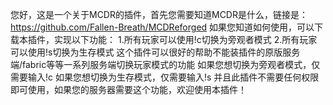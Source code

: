 您好，这是一个关于MCDR的插件，首先您需要知道MCDR是什么，链接是：https://github.com/Fallen-Breath/MCDReforged
如果您知道如何使用，可以下载本插件，实现以下功能：
1.所有玩家可以使用!c切换为旁观者模式
2.所有玩家可以使用!s切换为生存模式
这个插件可以很好的帮助不能装插件的原版服务端/fabric等等一系列服务端切换玩家模式的功能
如果您想切换为旁观者模式，仅需要输入!c
如果您想切换为生存模式，仅需要输入!s
并且此插件不需要任何权限即可使用，如果您的服务器需要这个功能，欢迎使用本插件！
